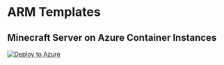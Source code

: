 # ARM Templates

## Minecraft Server on Azure Container Instances

[![Deploy to Azure](https://aka.ms/deploytoazurebutton)](https://portal.azure.com/#create/Microsoft.Template/uri/https%3A%2F%2Fraw.githubusercontent.com%2FTeam-Cloudio-Bisio%2FARM-Templates%2Fmain%2Ftemplates%2Fazure-minecraft-server-template.json)
